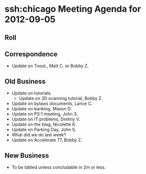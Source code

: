 # ssh:chicago Meeting Agenda for 2012-09-05 #

## Roll ##

## Correspondence ##
 * Update on ToooL, Matt C. or Bobby Z.

## Old Business ##
 * Update on tutorials.
   - Update on 3D scanning tutorial, Bobby Z.
 * Update on bylaws documents, Lance C.
 * Update on banking, Mason D.
 * Update on PS:1 meeting, John S.
 * Update on IT problems, Dmitriy V.
 * Update on the blag, Nicolette K.
 * Update on Parking Day, John S.
 * What did we do last week?
 * Update on Accelerate 77, Bobby Z.

## New Business ##
 * To be tabled unless concludable in 2m or less.
